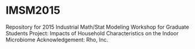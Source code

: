 # IMSM2015
Repository for 2015 Industrial Math/Stat Modeling Workshop for Graduate Students
Project: Impacts of Household Characteristics on the Indoor Microbiome
Acknowledgement: Rho, Inc.
